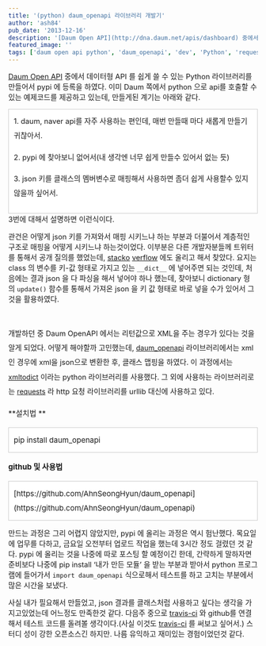 ```yaml
---
title: '(python) daum_openapi 라이브러리 개발기'
author: 'ash84'
pub_date: '2013-12-16'
description: '[Daum Open API](http://dna.daum.net/apis/dashboard) 중에서 데이터형 API 를 쉽게 쓸 수 있는 Python 라이브러리를 만들어서 pypi 에 등록을 하였다. 이미 Daum 쪽에서 python 으로 api를 호출할 수 있는 예제코드를 제공하고 있는데, 만들게된 계기는 아래와 같다.'
featured_image: ''
tags: ['daum open api python', 'daum_openapi', 'dev', 'Python', 'requests', 'travis-ci', 'xmltodict']
---
```



<span style="font-size: 11pt;">[Daum Open API](http://dna.daum.net/apis/dashboard) 중에서 데이터형 API 를 쉽게 쓸 수 있는 Python 라이브러리를 만들어서 pypi</span><span style="font-size: 11pt;"> 에 등록을 하였다. 이미 Daum 쪽에서 python 으로 api를 호출할 수 있는 예제코드를 제공하고 있는데, 만들게된 계기는 아래와 같다. </span>

<div class="txc-textbox" style="border: 1px solid rgb(203, 203, 203); background-color: rgb(255, 255, 255); padding: 10px; line-height: 2;"><span style="font-size: 11pt;">1. daum, naver api를 자주 사용하는 편인데, 매번 만들때 마다 새롭게 만들기 귀찮아서.</span>

<span style="font-size: 11pt;">2. pypi</span><span style="font-size: 11pt;"> </span><span style="font-size: 11pt;">에 찾아보니 없어서(내 생각엔 너무 쉽게 만들수 있어서 없는 듯)</span>

<span style="font-size: 11pt;">3.</span><span style="font-size: 11pt;"> json 키를 클래스의 멤버변수로 매핑해서 사용하면 좀더 쉽게 사용할수 있지 않을까 싶어서. </span>

</div><span style="font-size: 11pt;">3번에 대해서 설명하면 이런식이다. </span>

<script src="https://gist.github.com/AhnSeongHyun/7972848.js"></script>

<span style="font-size: 11pt;">관건은 어떻게 json 키를 가져와서 매핑 시키느냐 하는 부분과 더불어서 계층적인 구조로 매핑을 어떻게 시키느냐 하는것이었다. 이부분은 다른 개발자분들께 트위터를 통해서 공개 질의를 했었는데, [stacko](http://stackoverflow.com/questions/20091760/how-to-convert-json-to-python-class?noredirect=1#comment29934628_20091760) [verflow](http://stackoverflow.com/questions/20091760/how-to-convert-json-to-python-class?noredirect=1#comment29934628_20091760) 에도 올리고 해서 찾았다. 요지는 class 의 변수를 키-값 형태로 가지고 있는 `__dict__` 에 넣어주면 되는 것인데, 처음에는 결과 json 을</span><span style="font-size: 11pt;"> 다 파싱을 해서 넣어야 하나 했는데, 찾아보니 dictionary 형의 </span><span style="font-size: 11pt;">`update()` 함수를 통해서 가져온 json 을 키 값 형태로 바로 넣을 수가 있어서 그것을 활용하였다. </span>

<script src="https://gist.github.com/AhnSeongHyun/7972744.js"></script>

<span style="font-size: 11pt;"> </span>

<span style="background-color: transparent; font-size: 11pt; line-height: 2;">개발하던 중 Daum OpenAPI 에서는 리턴값으로 XML을 주는 경우가 있다는 것을 알게 되었다. 어떻게 해야할까 고민했는데, </span><span style="background-color: transparent; font-size: 11pt; line-height: 2;"></span>[daum_openapi](https://pypi.python.org/pypi/daum_openapi/0.1)<span style="background-color: transparent; font-size: 11pt; line-height: 2;"></span><span style="background-color: transparent; font-size: 11pt; line-height: 2;"> 라이브러리에서는 xml인 경우에 xml을 json으로 변환한 후, 클래스 맵핑을 하였다. 이 과정에서는 </span>[xmltodict](https://pypi.python.org/pypi/xmltodict/0.8.3)<span style="background-color: transparent; font-size: 11pt; line-height: 2;"> 이라는 python 라이브러리를 사용했다. 그 외에 사용하는 라이브러리로는 </span>[requests](http://requests.readthedocs.org/en/latest/)<span style="background-color: transparent; font-size: 11pt; line-height: 2;"> 라 http 요청 라이브러리를 urllib 대신에 사용하고 있다. </span>

<span style="background-color: transparent; font-size: 11pt; line-height: 2;">  
</span>

<span style="font-size: 15px; line-height: 29px;">**설치법 **</span>

<div class="txc-textbox" style="border: 1px solid rgb(203, 203, 203); background-color: rgb(255, 255, 255); padding: 10px;"><span style="font-size: 15px; line-height: 29px;">pip install daum_openapi</span>

</div><span style="font-size: 15px; line-height: 29px;">  
</span>

<span style="font-size: 15px; line-height: 29px;">**github 및 사용법**</span>

<div class="txc-textbox" style="border: 1px solid rgb(203, 203, 203); background-color: rgb(255, 255, 255); padding: 10px;"><span style="font-size: 15px; line-height: 29px;">[https://github.com/AhnSeongHyun/daum_openapi](https://github.com/AhnSeongHyun/daum_openapi)</span>

</div><span style="font-size: 15px; line-height: 29px;">  
</span>

<span style="font-size: 11pt;">만드는 과정은 그리 어렵지 않았지만, pypi 에 올리는 과정은 역시 험난했다. 목요일에 업무를 다하고, 금요일 오전부터 업로드 작업을 했는데 3시간 정도 걸렸던 것 같다. pypi</span><span style="font-size: 11pt;"> 에 올리는 것을 나중에 따로 포스팅 할 예정이긴 한데, 간략하게 말하자면 준비보다 나중에 pip install ‘내가 만든 모듈’ 을 받는 부분과 받아서 python 프로그램에 들어가서 `import daum_openapi` 식으로해서 테스트를 하고 고치는 부분에서 많은 시간을 보냈다.</span>

<span style="font-size: 11pt;">  
</span>

<span style="font-size: 11pt;">사실 내가 필요해서 만들었고, json 결과를 클래스처럼 사용하고 싶다는 생각을 가지고있었는데 어느정도 만족한것 같다. 다음주 중으로 [travis-ci](https://travis-ci.org/) 와 github를 연결해서 테스트 코드를 돌려볼 생각이다.(사실 이것도 [travis-ci](https://travis-ci.org/) 를 써보고 싶어서.) 스터디 성이 강한 오픈소스긴 하지만. 나름 유익하고 재미있는 경험이었던것 같다. </span>



